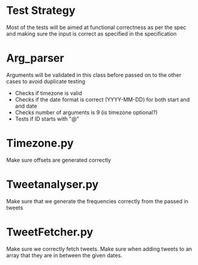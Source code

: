 # Test Strategy

Most of the tests will be aimed at functional correctness as per the spec
and making sure the input is correct as specified in the specification

# Arg_parser
Arguments will be validated in this class before passed on to the other
cases to avoid duplicate testing
- Checks if timezone is valid
- Checks if the date format is correct (YYYY-MM-DD) for both
start and and date
- Checks number of arguments is 9 (is timezone optional?)
- Tests if ID starts with "@"


# Timezone.py

Make sure offsets are generated correctly
 
# Tweetanalyser.py

Make sure that we generate the frequencies correctly from the passed in tweets

# TweetFetcher.py

Make sure we correctly fetch tweets.
Make sure when adding tweets to an array that they are in between the given dates.


